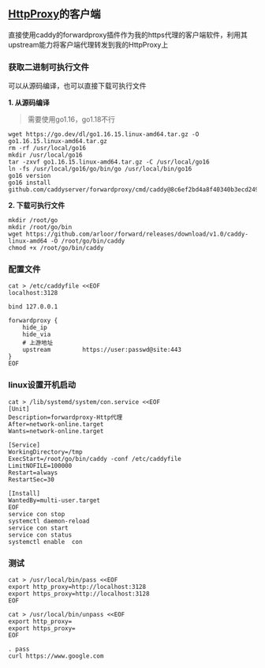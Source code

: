 ## [HttpProxy](https://github.com/arloor/HttpProxy)的客户端

直接使用caddy的forwardproxy插件作为我的https代理的客户端软件，利用其upstream能力将客户端代理转发到我的HttpProxy上

### 获取二进制可执行文件

可以从源码编译，也可以直接下载可执行文件

**1. 从源码编译**

> 需要使用go1.16，go1.18不行

```shell
wget https://go.dev/dl/go1.16.15.linux-amd64.tar.gz -O go1.16.15.linux-amd64.tar.gz
rm -rf /usr/local/go16
mkdir /usr/local/go16
tar -zxvf go1.16.15.linux-amd64.tar.gz -C /usr/local/go16
ln -fs /usr/local/go16/go/bin/go /usr/local/bin/go16
go16 version
go16 install github.com/caddyserver/forwardproxy/cmd/caddy@8c6ef2bd4a8f40340b3ecd249f8eed058c567b76
```

**2. 下载可执行文件**

```shell
mkdir /root/go
mkdir /root/go/bin
wget https://github.com/arloor/forward/releases/download/v1.0/caddy-linux-amd64 -O /root/go/bin/caddy
chmod +x /root/go/bin/caddy
```
### 配置文件

```shell
cat > /etc/caddyfile <<EOF
localhost:3128

bind 127.0.0.1

forwardproxy {
    hide_ip
    hide_via
    # 上游地址
    upstream         https://user:passwd@site:443
}
EOF
```

### linux设置开机启动

```shell
cat > /lib/systemd/system/con.service <<EOF
[Unit]
Description=forwardproxy-Http代理
After=network-online.target
Wants=network-online.target

[Service]
WorkingDirectory=/tmp
ExecStart=/root/go/bin/caddy -conf /etc/caddyfile
LimitNOFILE=100000
Restart=always
RestartSec=30

[Install]
WantedBy=multi-user.target
EOF
service con stop
systemctl daemon-reload
service con start
service con status
systemctl enable  con
```

### 测试

```shell
cat > /usr/local/bin/pass <<EOF
export http_proxy=http://localhost:3128
export https_proxy=http://localhost:3128
EOF

cat > /usr/local/bin/unpass <<EOF
export http_proxy=
export https_proxy=
EOF

. pass
curl https://www.google.com
```
